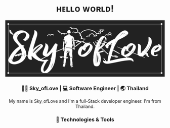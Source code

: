 <div align="center">
  <h1> ʜᴇʟʟᴏ ᴡᴏʀʟᴅ! </h1>
</div>
<img src="assets/Sky_ofLove.png">
<div align="center">
  <h3> 👨🏻 Sky_ofLove | 💻 Software Engineer | 🌏 Thailand </h3>
</div>
<div align="center">
  My name is Sky_ofLove and I'm a full-Stack developer engineer. I'm from Thailand.
</div>

<div align="center">
  <h3> 🔧 Technologies & Tools </h3>
</div>

<p align="center">
    <a>
    <img src="https://img.shields.io/badge/OS-Linux-informational?style=flat&logo=linux&logoColor=2bbc8a&color=51a549"
         alt="">
    <img src="https://img.shields.io/badge/OS-Windows-informational?style=flat&logo=windows&logoColor=2bbc8a&color=51a549"
         alt="">
    <img src="https://img.shields.io/badge/OS-Mac-informational?style=flat&logo=windows&logoColor=2bbc8a&color=51a549" alt="">
    <img src="https://img.shields.io/badge/Editor-VSC-informational?style=flat&logo=visual-studio-code&logoColor=2bbc8a&color=51a549"
         alt="">
    <img src="https://img.shields.io/badge/Code-GO-informational?style=flat&logo=go&logoColor=2bbc8a&color=51a549" alt="">
    <img src="https://img.shields.io/badge/Code-JavaScript-informational?style=flat&logo=javascript&logoColor=2bbc8a&color=51a549"
         alt="">
    <img src="https://img.shields.io/badge/Code-Angular-informational?style=flat&logo=angular&logoColor=2bbc8a&color=51a549"
         alt="">
    <img src="https://img.shields.io/badge/Code-CSS3-informational?style=flat&logo=CSS3&logoColor=2bbc8a&color=51a549"
         alt="">
    <img src="https://img.shields.io/badge/Code-HTML5-informational?style=flat&logo=HTML5&logoColor=2bbc8a&color=51a549"
         alt="">
    <img src="https://img.shields.io/badge/Code-Node.js-informational?style=flat&logo=Node.js&logoColor=2bbc8a&color=51a549"
         alt="">
    <img src="https://img.shields.io/badge/Code-Bash-informational?style=flat&logo=GNU%20Bash&logoColor=2bbc8a&color=51a549"
         alt="">
    <img src="https://img.shields.io/badge/Code-Yarn-informational?style=flat&logo=Yarn&logoColor=2bbc8a&color=51a549"
         alt="">
    <img src="https://img.shields.io/badge/Code-npm-informational?style=flat&logo=Npm&logoColor=2bbc8a&color=51a549"
         alt="">
    <img src="https://img.shields.io/badge/Code-Babel-informational?style=flat&logo=Babel&logoColor=2bbc8a&color=51a549"
         alt="">
    <img src="https://img.shields.io/badge/Code-Sass-informational?style=flat&logo=angular&logoColor=2bbc8a&color=51a549"
         alt="">
    <img src="https://img.shields.io/badge/Code-PostgreSQL-informational?style=flat&logo=PostgreSQL&logoColor=2bbc8a&color=51a549"
         alt="">
    <img src="https://img.shields.io/badge/Code-MongoDB-informational?style=flat&logo=MongoDB&logoColor=2bbc8a&color=51a549"
         alt="">
    <img src="https://img.shields.io/badge/Code-and%20more-informational?style=flat&logo=code&logoColor=2bbc8a&color=51a549" alt="">
</p>
